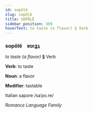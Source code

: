 ```yaml
---
id: sopölë
slug: sopölë
title: SOPÖLË
sidebar_position: 359
hoverText: to taste (a flavor) § Verb
---
```


### sopölë&emsp;<span kind="abugida">ɐʋıʓʇ</span>

*to taste (a flavor)* **§** Verb

**Verb**: to taste

**Noun**: a flavor

**Modifier**: tastable

Italian sapore /saˈpo.re/

*Romance Language Family*